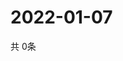 # 2022-01-07
  共 0条

  <!-- BEGIN -->
  <!-- 最后更新时间Fri Jan 07 2022 19:02:29 GMT+0000 (Coordinated Universal Time) -->
  
  <!-- END -->
  
  
